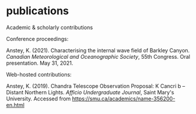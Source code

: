 # publications
Academic &amp; scholarly contributions

Conference proceedings:

Anstey, K. (2021). Characterising the internal wave field of Barkley Canyon. *Canadian Meteorological and Oceanographic Society*, 55th Congress. Oral presentation. May 31, 2021.

Web-hosted contributions:

Anstey, K. (2019). Chandra Telescope Observation Proposal: K Cancri b – Distant Northern Lights. *Afficio Undergraduate Journal*, Saint Mary's University. Accessed from https://smu.ca/academics/name-356200-en.html
